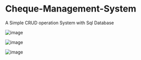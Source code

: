 # Cheque-Management-System
A Simple CRUD operation System with Sql Database 

![image](https://github.com/madhushanm99/Cheque-Management-System/assets/67262436/fd4fd578-868f-4316-8f69-331abc9b9b74)

![image](https://github.com/madhushanm99/Cheque-Management-System/assets/67262436/98f720a0-e71c-40cc-b2fa-be530766d4e8)

![image](https://github.com/madhushanm99/Cheque-Management-System/assets/67262436/8a866a21-0417-4f07-9617-b4d124e8e2be)

